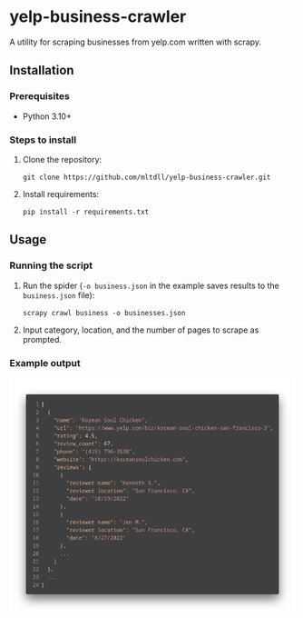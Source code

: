 # yelp-business-crawler
A utility for scraping businesses from yelp.com written with scrapy. 

## Installation

### Prerequisites
* Python 3.10+

### Steps to install
1. Clone the repository:
   ```shell
   git clone https://github.com/mltdll/yelp-business-crawler.git
   ```
2. Install requirements:
   ```shell
   pip install -r requirements.txt
   ```

## Usage
### Running the script
1. Run the spider (`-o business.json` in the example saves results
   to the `business.json` file):
   ```shell
   scrapy crawl business -o businesses.json 
   ```
2. Input category, location, and the number of pages to scrape as prompted.

### Example output
![output_file_image.jpeg](examples%2Foutput_file_image.png)

